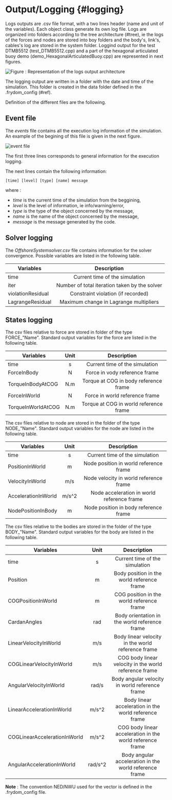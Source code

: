 Output/Logging {#logging}
==============

Logs outputs are .csv file format, with a two lines header (name and unit of the variables). Each object class generate its own log file. Logs are organized into folders according to the tree architecture (#tree), ie the logs of the forces and nodes are stored into boy folders and the body's, link's, cables's log are stored in the system folder. Loggind output for the test DTMB5512 (test_DTMB5512.cpp) and a part of the hexagonal articulated buoy demo (demo_HexagonalArticulatedBuoy.cpp) are represented in next figures.

![Figure : Representation of the logs output architecture](TreeLog_Merge_w300.png "TreeLog_DTMB5512") 

The logging output are written in a folder with the date and time of the simulation. This folder is created in the data folder defined in the .frydom_config (#ref). 

Definition of the different files are the following.


Event file
----------

The *events* file contains all the execution log information of the simulation. An example of the begining of this file is given in the next figure.

![](Event_file_example.png "event file")

The first three lines corresponds to general information for the execution logging.

The next lines contain the following information:

    [time] [level] [type] [name] message
    
where :

- *time* is the current time of the simulation from the beggining,
- *level* is the level of information, ie info/warning/error,
- *type* is the type of the object concerned by the message,
- *name* is the name of the object concerned by the message,
- *message* is the message generated by the code.


Solver logging
--------------

The *OffshoreSystemsolver.csv* file contains information for the solver convergence. Possible variables are listed in the following table.

| Variables |           Description            |
|-----------|:--------------------------------:|
| time      | Current time of the simulation   |
| iter      | Number of total iteration taken by the solver |
| violationResidual | Constraint violation (if recorded) |
| LagrangeResidual  | Maximum change in Lagrange multipliers |


States logging
--------------

The csv files relative to force are stored in folder of the type FORCE_"Name". Standard output variables for the force are listed in the following table.

| Variables | Unit | Description |
|-----------|:-----:|:---------------------------:|
| time | s | Current time of the simulation |
| ForceInBody | N | Force in vody reference frame |
| TorqueInBodyAtCOG | N.m | Torque at COG in body reference frame |
| ForceInWorld | N | Force in world reference frame | 
| TorqueInWorldAtCOG | N.m | Torque at COG in world reference frame |

The csv files relative to node are stored in the folder of the type NODE_"Name". Standard output variables for the node are listed in the following table.

| Variables | Unit | Description |
|-----------|:----:|:-----------:|
| time | s | Current time of the simulation |
| PositionInWorld | m | Node position in world reference frame |
| VelocityInWorld | m/s | Node velocity in world reference frame |
| AccelerationInWorld | m/s^2 | Node acceleration in world reference frame |
| NodePositionInBody | m | Node position in body reference frame |


The csv files relative to the bodies are stored in the folder of the type BODY_"Name". Standard output variables for the body are listed in the following table.

| Variables | Unit | Description |
|-----------|:----:|:-----------:|
| time | s | Current time of the simulation |
| Position | m | Body position in the world reference frame |
| COGPositionInWorld | m | COG position in the world reference frame |
| CardanAngles | rad | Body orientation in the world reference frame |
| LinearVelocityInWorld | m/s | Body linear velocity in the world reference frame |
| COGLinearVelocityInWorld | m/s | COG body linear velocity in the world reference frame |
| AngularVelocityInWorld | rad/s | Body angular velocity in world reference frame |
| LinearAccelerationInWorld | m/s^2 | Body linear acceleration in the world reference frame |
| COGLinearAccelerationInWorld | m/s^2 | COG body linear acceleration in the world reference frame |
| AngularAccelerationInWorld | rad/s^2 | Body angular acceleration in the world reference frame | 

**Note** : The convention NED/NWU used for the vector is defined in the .frydom_config file.



